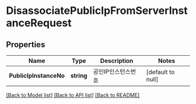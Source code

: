 # DisassociatePublicIpFromServerInstanceRequest

## Properties
Name | Type | Description | Notes
------------ | ------------- | ------------- | -------------
**PublicIpInstanceNo** | **string** | 공인IP인스턴스번호 | [default to null]

[[Back to Model list]](../README.md#documentation-for-models) [[Back to API list]](../README.md#documentation-for-api-endpoints) [[Back to README]](../README.md)


